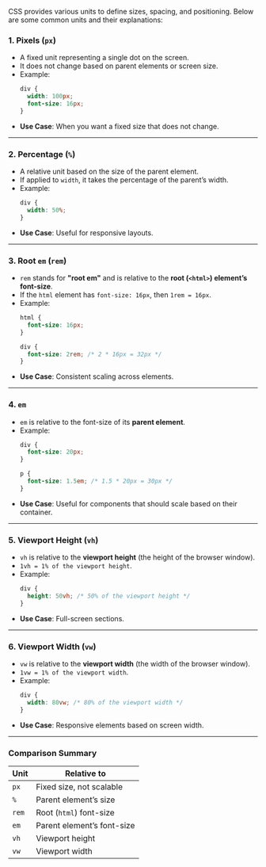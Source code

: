 CSS provides various units to define sizes, spacing, and positioning. Below are some common units and their explanations:

### 1. **Pixels (`px`)**
   - A fixed unit representing a single dot on the screen.
   - It does not change based on parent elements or screen size.
   - Example:
     ```css
     div {
       width: 100px;
       font-size: 16px;
     }
     ```
   - **Use Case**: When you want a fixed size that does not change.

---

### 2. **Percentage (`%`)**
   - A relative unit based on the size of the parent element.
   - If applied to `width`, it takes the percentage of the parent’s width.
   - Example:
     ```css
     div {
       width: 50%;
     }
     ```
   - **Use Case**: Useful for responsive layouts.

---

### 3. **Root `em` (`rem`)**
   - `rem` stands for **"root em"** and is relative to the **root (`<html>`) element’s font-size**.
   - If the `html` element has `font-size: 16px`, then `1rem = 16px`.
   - Example:
     ```css
     html {
       font-size: 16px;
     }

     div {
       font-size: 2rem; /* 2 * 16px = 32px */
     }
     ```
   - **Use Case**: Consistent scaling across elements.

---

### 4. **`em`**
   - `em` is relative to the font-size of its **parent element**.
   - Example:
     ```css
     div {
       font-size: 20px;
     }

     p {
       font-size: 1.5em; /* 1.5 * 20px = 30px */
     }
     ```
   - **Use Case**: Useful for components that should scale based on their container.

---

### 5. **Viewport Height (`vh`)**
   - `vh` is relative to the **viewport height** (the height of the browser window).
   - `1vh = 1% of the viewport height`.
   - Example:
     ```css
     div {
       height: 50vh; /* 50% of the viewport height */
     }
     ```
   - **Use Case**: Full-screen sections.

---

### 6. **Viewport Width (`vw`)**
   - `vw` is relative to the **viewport width** (the width of the browser window).
   - `1vw = 1% of the viewport width`.
   - Example:
     ```css
     div {
       width: 80vw; /* 80% of the viewport width */
     }
     ```
   - **Use Case**: Responsive elements based on screen width.

---

### **Comparison Summary**
| Unit  | Relative to |
|-------|------------|
| `px`  | Fixed size, not scalable |
| `%`   | Parent element’s size |
| `rem` | Root (`html`) font-size |
| `em`  | Parent element’s font-size |
| `vh`  | Viewport height |
| `vw`  | Viewport width |
